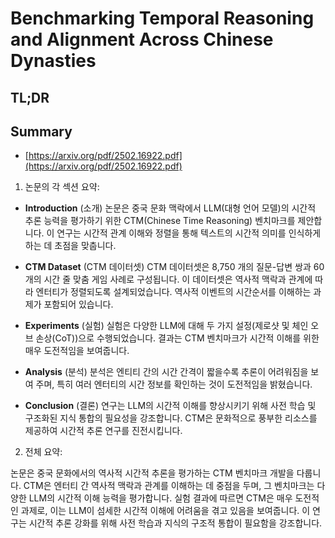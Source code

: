 # Benchmarking Temporal Reasoning and Alignment Across Chinese Dynasties
## TL;DR
## Summary
- [https://arxiv.org/pdf/2502.16922.pdf](https://arxiv.org/pdf/2502.16922.pdf)

1. 논문의 각 섹션 요약:

- **Introduction** (소개)
  논문은 중국 문화 맥락에서 LLM(대형 언어 모델)의 시간적 추론 능력을 평가하기 위한 CTM(Chinese Time Reasoning) 벤치마크를 제안합니다. 이 연구는 시간적 관계 이해와 정렬을 통해 텍스트의 시간적 의미를 인식하게 하는 데 초점을 맞춥니다.

- **CTM Dataset** (CTM 데이터셋)
  CTM 데이터셋은 8,750 개의 질문-답변 쌍과 60개의 시간 줄 맞춤 게임 사례로 구성됩니다. 이 데이터셋은 역사적 맥락과 관계에 따라 엔터티가 정렬되도록 설계되었습니다. 역사적 이벤트의 시간순서를 이해하는 과제가 포함되어 있습니다.

- **Experiments** (실험)
  실험은 다양한 LLM에 대해 두 가지 설정(제로샷 및 체인 오브 손상(CoT))으로 수행되었습니다. 결과는 CTM 벤치마크가 시간적 이해를 위한 매우 도전적임을 보여줍니다.

- **Analysis** (분석)
  분석은 엔티티 간의 시간 간격이 짧을수록 추론이 어려워짐을 보여 주며, 특히 여러 엔터티의 시간 정보를 확인하는 것이 도전적임을 밝혔습니다.

- **Conclusion** (결론)
  연구는 LLM의 시간적 이해를 향상시키기 위해 사전 학습 및 구조화된 지식 통합의 필요성을 강조합니다. CTM은 문화적으로 풍부한 리소스를 제공하여 시간적 추론 연구를 진전시킵니다.

2. 전체 요약:

논문은 중국 문화에서의 역사적 시간적 추론을 평가하는 CTM 벤치마크 개발을 다룹니다. CTM은 엔터티 간 역사적 맥락과 관계를 이해하는 데 중점을 두며, 그 벤치마크는 다양한 LLM의 시간적 이해 능력을 평가합니다. 실험 결과에 따르면 CTM은 매우 도전적인 과제로, 이는 LLM이 섬세한 시간적 이해에 어려움을 겪고 있음을 보여줍니다. 이 연구는 시간적 추론 강화를 위해 사전 학습과 지식의 구조적 통합이 필요함을 강조합니다.